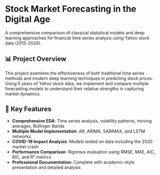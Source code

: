 
# Stock Market Forecasting in the Digital Age

A comprehensive comparison of classical statistical models and deep learning approaches for financial time series analysis using Yahoo stock data (2015-2020).

## 📊 Project Overview

This project examines the effectiveness of both traditional time series methods and modern deep learning techniques in predicting stock prices. Using 5 years of Yahoo stock data, we implement and compare multiple forecasting models to understand their relative strengths in capturing market dynamics.

## 🎯 Key Features

- **Comprehensive EDA**: Time series analysis, volatility patterns, moving averages, Bollinger Bands
- **Multiple Model Implementation**: AR, ARIMA, SARIMAX, and LSTM networks
- **COVID-19 Impact Analysis**: Models tested on data including the 2020 market crash
- **Performance Comparison**: Rigorous evaluation using RMSE, MAE, AIC, BIC, and R² metrics
- **Professional Documentation**: Complete with academic-style presentation and detailed analysis
